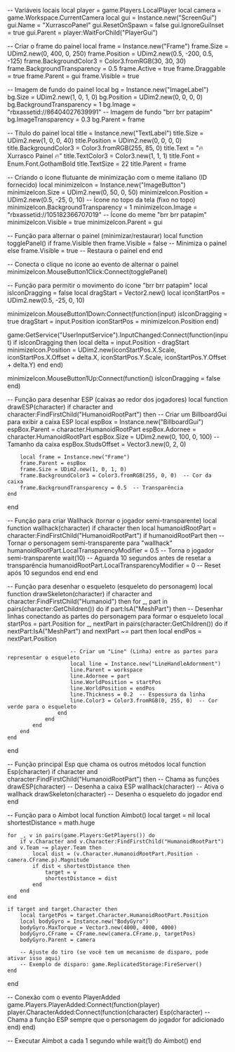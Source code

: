 -- Variáveis locais
local player = game.Players.LocalPlayer
local camera = game.Workspace.CurrentCamera
local gui = Instance.new("ScreenGui")
gui.Name = "XurrascoPanel"
gui.ResetOnSpawn = false
gui.IgnoreGuiInset = true
gui.Parent = player:WaitForChild("PlayerGui")

-- Criar o frame do painel
local frame = Instance.new("Frame")
frame.Size = UDim2.new(0, 400, 0, 250)
frame.Position = UDim2.new(0.5, -200, 0.5, -125)
frame.BackgroundColor3 = Color3.fromRGB(30, 30, 30)
frame.BackgroundTransparency = 0.5
frame.Active = true
frame.Draggable = true
frame.Parent = gui
frame.Visible = true

-- Imagem de fundo do painel
local bg = Instance.new("ImageLabel")
bg.Size = UDim2.new(1, 0, 1, 0)
bg.Position = UDim2.new(0, 0, 0, 0)
bg.BackgroundTransparency = 1
bg.Image = "rbxassetid://86404027639991"  -- Imagem de fundo "brr brr patapim"
bg.ImageTransparency = 0.3
bg.Parent = frame

-- Título do painel
local title = Instance.new("TextLabel")
title.Size = UDim2.new(1, 0, 0, 40)
title.Position = UDim2.new(0, 0, 0, 0)
title.BackgroundColor3 = Color3.fromRGB(255, 85, 0)
title.Text = "🔥 Xurrasco Painel 🔥"
title.TextColor3 = Color3.new(1, 1, 1)
title.Font = Enum.Font.GothamBold
title.TextSize = 22
title.Parent = frame

-- Criando o ícone flutuante de minimização com o meme italiano (ID fornecido)
local minimizeIcon = Instance.new("ImageButton")
minimizeIcon.Size = UDim2.new(0, 50, 0, 50)
minimizeIcon.Position = UDim2.new(0.5, -25, 0, 10)  -- Ícone no topo da tela (fixo no topo)
minimizeIcon.BackgroundTransparency = 1
minimizeIcon.Image = "rbxassetid://105182366707019"  -- Ícone do meme "brr brr patapim"
minimizeIcon.Visible = true
minimizeIcon.Parent = gui

-- Função para alternar o painel (minimizar/restaurar)
local function togglePanel()
    if frame.Visible then
        frame.Visible = false  -- Minimiza o painel
    else
        frame.Visible = true  -- Restaura o painel
    end
end

-- Conecta o clique no ícone ao evento de alternar o painel
minimizeIcon.MouseButton1Click:Connect(togglePanel)

-- Função para permitir o movimento do ícone "brr brr patapim"
local isIconDragging = false
local dragStart = Vector2.new()
local iconStartPos = UDim2.new(0.5, -25, 0, 10)

minimizeIcon.MouseButton1Down:Connect(function(input)
    isIconDragging = true
    dragStart = input.Position
    iconStartPos = minimizeIcon.Position
end)

game:GetService("UserInputService").InputChanged:Connect(function(input)
    if isIconDragging then
        local delta = input.Position - dragStart
        minimizeIcon.Position = UDim2.new(iconStartPos.X.Scale, iconStartPos.X.Offset + delta.X, iconStartPos.Y.Scale, iconStartPos.Y.Offset + delta.Y)
    end
end)

minimizeIcon.MouseButton1Up:Connect(function()
    isIconDragging = false
end)

-- Função para desenhar ESP (caixas ao redor dos jogadores)
local function drawESP(character)
    if character and character:FindFirstChild("HumanoidRootPart") then
        -- Criar um BillboardGui para exibir a caixa ESP
        local espBox = Instance.new("BillboardGui")
        espBox.Parent = character.HumanoidRootPart
        espBox.Adornee = character.HumanoidRootPart
        espBox.Size = UDim2.new(0, 100, 0, 100)  -- Tamanho da caixa
        espBox.StudsOffset = Vector3.new(0, 2, 0)
        
        local frame = Instance.new("Frame")
        frame.Parent = espBox
        frame.Size = UDim2.new(1, 0, 1, 0)
        frame.BackgroundColor3 = Color3.fromRGB(255, 0, 0)  -- Cor da caixa
        frame.BackgroundTransparency = 0.5  -- Transparência
    end
end

-- Função para criar Wallhack (tornar o jogador semi-transparente)
local function wallhack(character)
    if character then
        local humanoidRootPart = character:FindFirstChild("HumanoidRootPart")
        if humanoidRootPart then
            -- Tornar o personagem semi-transparente para "wallhack"
            humanoidRootPart.LocalTransparencyModifier = 0.5  -- Torna o jogador semi-transparente
            wait(10)  -- Aguarda 10 segundos antes de resetar a transparência
            humanoidRootPart.LocalTransparencyModifier = 0  -- Reset após 10 segundos
        end
    end
end

-- Função para desenhar o esqueleto (esqueleto do personagem)
local function drawSkeleton(character)
    if character and character:FindFirstChild("Humanoid") then
        for _, part in pairs(character:GetChildren()) do
            if part:IsA("MeshPart") then
                -- Desenhar linhas conectando as partes do personagem para formar o esqueleto
                local startPos = part.Position
                for _, nextPart in pairs(character:GetChildren()) do
                    if nextPart:IsA("MeshPart") and nextPart ~= part then
                        local endPos = nextPart.Position
                        
                        -- Criar um "Line" (Linha) entre as partes para representar o esqueleto
                        local line = Instance.new("LineHandleAdornment")
                        line.Parent = workspace
                        line.Adornee = part
                        line.WorldPosition = startPos
                        line.WorldPosition = endPos
                        line.Thickness = 0.2  -- Espessura da linha
                        line.Color3 = Color3.fromRGB(0, 255, 0)  -- Cor verde para o esqueleto
                    end
                end
            end
        end
    end
end

-- Função principal Esp que chama os outros métodos
local function Esp(character)
    if character and character:FindFirstChild("HumanoidRootPart") then
        -- Chama as funções
        drawESP(character)    -- Desenha a caixa ESP
        wallhack(character)   -- Ativa o wallhack
        drawSkeleton(character)  -- Desenha o esqueleto do jogador
    end
end

-- Função para o Aimbot
local function Aimbot()
    local target = nil
    local shortestDistance = math.huge

    for _, v in pairs(game.Players:GetPlayers()) do
        if v.Character and v.Character:FindFirstChild("HumanoidRootPart") and v.Team ~= player.Team then
            local dist = (v.Character.HumanoidRootPart.Position - camera.CFrame.p).Magnitude
            if dist < shortestDistance then
                target = v
                shortestDistance = dist
            end
        end
    end

    if target and target.Character then
        local targetPos = target.Character.HumanoidRootPart.Position
        local bodyGyro = Instance.new("BodyGyro")
        bodyGyro.MaxTorque = Vector3.new(4000, 4000, 4000)
        bodyGyro.CFrame = CFrame.new(camera.CFrame.p, targetPos)
        bodyGyro.Parent = camera

        -- Ajuste do tiro (se você tem um mecanismo de disparo, pode ativar isso aqui)
        -- Exemplo de disparo: game.ReplicatedStorage:FireServer()
    end
end

-- Conexão com o evento PlayerAdded
game.Players.PlayerAdded:Connect(function(player)
    player.CharacterAdded:Connect(function(character)
        Esp(character)  -- Chama a função ESP sempre que o personagem do jogador for adicionado
    end)
end)

-- Executar Aimbot a cada 1 segundo
while wait(1) do
    Aimbot()
end
